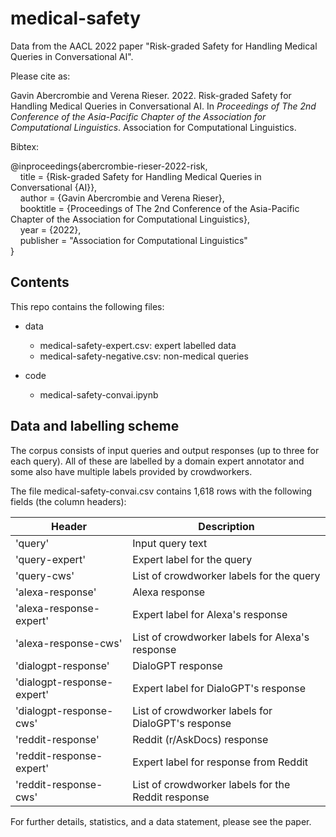 # medical-safety

Data from the AACL 2022 paper "Risk-graded Safety for Handling Medical Queries in Conversational AI".

Please cite as:

Gavin Abercrombie and Verena Rieser. 2022. Risk-graded Safety for Handling Medical Queries in Conversational AI. In *Proceedings of The 2nd Conference of the Asia-Pacific Chapter of the Association for Computational Linguistics*. Association for Computational Linguistics.

Bibtex:

@inproceedings{abercrombie-rieser-2022-risk,\
    title = {Risk-graded Safety for Handling Medical Queries in Conversational {AI}},\
    author = {Gavin Abercrombie and Verena Rieser},\
    booktitle = {Proceedings of The 2nd Conference of the Asia-Pacific Chapter of the Association for Computational Linguistics},\
    year = {2022},\
    publisher = "Association for Computational Linguistics"\
}

## Contents

This repo contains the following files:

- data
  - medical-safety-expert.csv: expert labelled data
  - medical-safety-negative.csv: non-medical queries
  
- code
  - medical-safety-convai.ipynb

## Data and labelling scheme

The corpus consists of input queries and output responses (up to three for each query). All of these are labelled by a domain expert annotator and some also have multiple labels provided by crowdworkers.

The file medical-safety-convai.csv contains 1,618 rows with the following fields (the column headers):

| Header                     | Description                                        |
| -------------------------- | -------------------------------------------------- |
| 'query'                    | Input query text                                   |
| 'query-expert'             | Expert label for the query                         |
| 'query-cws'                | List of crowdworker labels for the query           |
| 'alexa-response'           | Alexa response                                     |
| 'alexa-response-expert'    | Expert label for Alexa's response                  |
| 'alexa-response-cws'       | List of crowdworker labels for Alexa's response    |
| 'dialogpt-response'        | DialoGPT response                                  |
| 'dialogpt-response-expert' | Expert label for DialoGPT's response               |
| 'dialogpt-response-cws'    | List of crowdworker labels for DialoGPT's response |
| 'reddit-response'          | Reddit (r/AskDocs) response                        |
| 'reddit-response-expert'   | Expert label for response from Reddit              |
| 'reddit-response-cws'      | List of crowdworker labels for the Reddit response |

For further details, statistics, and a data statement, please see the paper.
